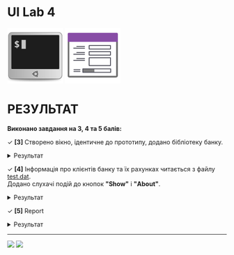 # UI Lab 4
![](terminal-icon.png)
![](gui-icon.png)

# РЕЗУЛЬТАТ
**Виконано завдання на 3, 4 та 5 балів:**

✓ **[3]** Створено вікно, ідентичне до прототипу, додано бібліотеку банку.
<details>
  <summary>Результат</summary>
	<img src="https://github.com/ppc-ntu-khpi/34-gui-lab2-coldbeatz/blob/master/Screenshot_1.png">
</details>

✓ **[4]** Інформація про клієнтів банку та їх рахунках читається з файлу <a href="https://github.com/ppc-ntu-khpi/34-gui-lab2-coldbeatz/blob/master/test.dat">test.dat</a>.<br> Додано слухачі подій до кнопок <b>"Show"</b> і <b>"About"</b>.
<details>
  <summary>Результат</summary>
	<img src="https://github.com/ppc-ntu-khpi/34-gui-lab2-coldbeatz/blob/master/Screenshot_2.png">
  <img src="https://github.com/ppc-ntu-khpi/34-gui-lab2-coldbeatz/blob/master/Screenshot_3.png">
  <img src="https://github.com/ppc-ntu-khpi/34-gui-lab2-coldbeatz/blob/master/Screenshot_5.png">
</details>

✓ **[5]** Report
<details>
  <summary>Результат</summary>
	<img src="https://github.com/ppc-ntu-khpi/34-gui-lab2-coldbeatz/blob/master/Screenshot_4.png">
</details>

---

![](https://img.shields.io/badge/Made%20with-JAVA-red.svg)
![](https://img.shields.io/badge/Made%20at-PPC%20NTU%20%22KhPI%22-blue.svg) 
